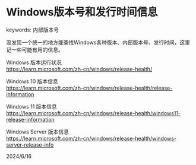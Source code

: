 # Windows版本号和发行时间信息

keywords: 内部版本号  

没发现一个统一的地方能查找Windows各种版本、内部版本号、发行时间，这里记一些可能有用的信息。  

Windows 版本运行状况  
https://learn.microsoft.com/zh-cn/windows/release-health/  

Windows 10 版本信息  
https://learn.microsoft.com/zh-cn/windows/release-health/release-information  

Windows 11 版本信息  
https://learn.microsoft.com/zh-cn/windows/release-health/windows11-release-information  

Windows Server 版本信息  
https://learn.microsoft.com/zh-cn/windows/release-health/windows-server-release-info  


2024/6/16  
